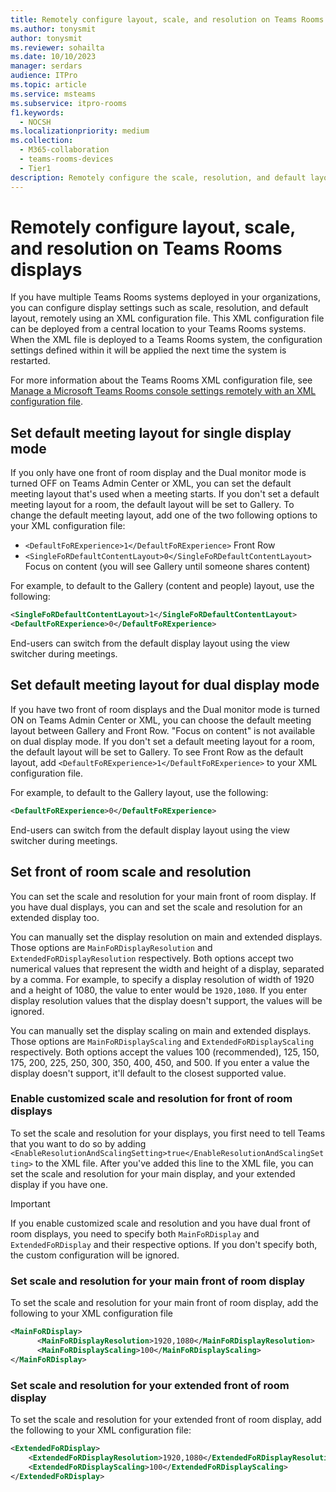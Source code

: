 ```yaml
---
title: Remotely configure layout, scale, and resolution on Teams Rooms displays
ms.author: tonysmit
author: tonysmit
ms.reviewer: sohailta
ms.date: 10/10/2023
manager: serdars
audience: ITPro
ms.topic: article
ms.service: msteams
ms.subservice: itpro-rooms
f1.keywords: 
  - NOCSH
ms.localizationpriority: medium
ms.collection: 
  - M365-collaboration
  - teams-rooms-devices
  - Tier1
description: Remotely configure the scale, resolution, and default layout of displays on Microsoft Teams Rooms systems.
---
```


# Remotely configure layout, scale, and resolution on Teams Rooms displays

If you have multiple Teams Rooms systems deployed in your organizations, you can configure display settings such as scale, resolution, and default layout, remotely using an XML configuration file. This XML configuration file can be deployed from a central location to your Teams Rooms systems. When the XML file is deployed to a Teams Rooms system, the configuration settings defined within it will be applied the next time the system is restarted.

For more information about the Teams Rooms XML configuration file, see [Manage a Microsoft Teams Rooms console settings remotely with an XML configuration file](xml-config-file.md).

## Set default meeting layout for single display mode

If you only have one front of room display and the Dual monitor mode is turned OFF on Teams Admin Center or XML, you can set the default meeting layout that's used when a meeting starts. If you don't set a default meeting layout for a room, the default layout will be set to Gallery. To change the default meeting layout, add one of the two following options to your XML configuration file:
- `<DefaultFoRExperience>1</DefaultFoRExperience>` Front Row
- `<SingleFoRDefaultContentLayout>0</SingleFoRDefaultContentLayout>` Focus on content (you will see Gallery until someone shares content)

For example, to default to the Gallery (content and people) layout, use the following:

```xml
<SingleFoRDefaultContentLayout>1</SingleFoRDefaultContentLayout>
<DefaultFoRExperience>0</DefaultFoRExperience>
```

End-users can switch from the default display layout using the view switcher during meetings.

## Set default meeting layout for dual display mode

If you have two front of room displays and the Dual monitor mode is turned ON on Teams Admin Center or XML, you can choose the default meeting layout between Gallery and Front Row. "Focus on content" is not available on dual display mode. If you don't set a default meeting layout for a room, the default layout will be set to Gallery. To see Front Row as the default layout, add `<DefaultFoRExperience>1</DefaultFoRExperience>` to your XML configuration file.

For example, to default to the Gallery layout, use the following:

```xml
<DefaultFoRExperience>0</DefaultFoRExperience>
```

End-users can switch from the default display layout using the view switcher during meetings.

## Set front of room scale and resolution

You can set the scale and resolution for your main front of room display. If you have dual displays, you can and set the scale and resolution for an extended display too.

You can manually set the display resolution on main and extended displays. Those options are `MainFoRDisplayResolution` and `ExtendedFoRDisplayResolution` respectively. Both options accept two numerical values that represent the width and height of a display, separated by a comma. For example, to specify a display resolution of width of 1920 and a height of 1080, the value to enter would be `1920,1080`. If you enter display resolution values that the display doesn't support, the values will be ignored.

You can manually set the display scaling on main and extended displays. Those options are `MainFoRDisplayScaling` and `ExtendedFoRDisplayScaling` respectively. Both options accept the values 100 (recommended), 125, 150, 175, 200, 225, 250, 300, 350, 400, 450, and 500. If you enter a value the display doesn't support, it'll default to the closest supported value.

### Enable customized scale and resolution for front of room displays

To set the scale and resolution for your displays, you first need to tell Teams that you want to do so by adding `<EnableResolutionAndScalingSetting>true</EnableResolutionAndScalingSetting>` to the XML file. After you've added this line to the XML file, you can set the scale and resolution for your main display, and your extended display if you have one.

> [!IMPORTANT]
> If you enable customized scale and resolution and you have dual front of room displays, you need to specify both `MainFoRDisplay` and `ExtendedFoRDisplay` and their respective options. If you don't specify both, the custom configuration will be ignored.

### Set scale and resolution for your main front of room display

To set the scale and resolution for your main front of room display, add the following to your XML configuration file

```xml
<MainFoRDisplay>
      <MainFoRDisplayResolution>1920,1080</MainFoRDisplayResolution> 
      <MainFoRDisplayScaling>100</MainFoRDisplayScaling> 
</MainFoRDisplay>
```

### Set scale and resolution for your extended front of room display

To set the scale and resolution for your extended front of room display, add the following to your XML configuration file:

```xml
<ExtendedFoRDisplay> 
    <ExtendedFoRDisplayResolution>1920,1080</ExtendedFoRDisplayResolution> 
    <ExtendedFoRDisplayScaling>100</ExtendedFoRDisplayScaling> 
</ExtendedFoRDisplay>  
```

